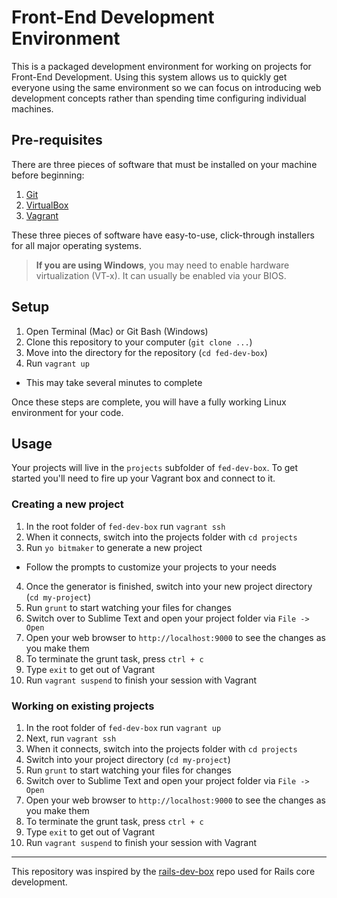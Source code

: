 # Front-End Development Environment

This is a packaged development environment for working on projects for Front-End Development. Using this system allows us to quickly get everyone using the same environment so we can focus on introducing web development concepts rather than spending time configuring individual machines.

## Pre-requisites

There are three pieces of software that must be installed on your machine before beginning:

1. [Git](http://git-scm.com/downloads)
2. [VirtualBox](https://www.virtualbox.org/wiki/Downloads)
3. [Vagrant](http://www.vagrantup.com/downloads.html)

These three pieces of software have easy-to-use, click-through installers for all major operating systems.

> **If you are using Windows**, you may need to enable hardware virtualization (VT-x). It can usually be enabled via your BIOS.


## Setup

1. Open Terminal (Mac) or Git Bash (Windows)
2. Clone this repository to your computer (`git clone ...`)
3. Move into the directory for the repository (`cd fed-dev-box`)
4. Run `vagrant up`
  - This may take several minutes to complete

Once these steps are complete, you will have a fully working Linux environment for your code.


## Usage

Your projects will live in the `projects` subfolder of `fed-dev-box`. To get started you'll need to fire up your Vagrant box and connect to it.

### Creating a new project

1. In the root folder of `fed-dev-box` run `vagrant ssh`
2. When it connects, switch into the projects folder with `cd projects`
3. Run `yo bitmaker` to generate a new project
  - Follow the prompts to customize your projects to your needs
4. Once the generator is finished, switch into your new project directory (`cd my-project`)
5. Run `grunt` to start watching your files for changes
6. Switch over to Sublime Text and open your project folder via `File -> Open`
7. Open your web browser to `http://localhost:9000` to see the changes as you make them
8. To terminate the grunt task, press `ctrl + c`
9. Type `exit` to get out of Vagrant
10. Run `vagrant suspend` to finish your session with Vagrant 

### Working on existing projects

1. In the root folder of `fed-dev-box` run `vagrant up`
2. Next, run `vagrant ssh`
3. When it connects, switch into the projects folder with `cd projects`
4. Switch into your project directory (`cd my-project`)
5. Run `grunt` to start watching your files for changes
6. Switch over to Sublime Text and open your project folder via `File -> Open`
7. Open your web browser to `http://localhost:9000` to see the changes as you make them
8. To terminate the grunt task, press `ctrl + c`
9. Type `exit` to get out of Vagrant
10. Run `vagrant suspend` to finish your session with Vagrant 

---
This repository was inspired by the [rails-dev-box](https://github.com/rails/rails-dev-box) repo used for Rails core development.
